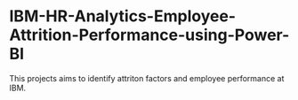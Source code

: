 # IBM-HR-Analytics-Employee-Attrition-Performance-using-Power-BI
This projects aims to identify attriton factors and employee performance at IBM.
